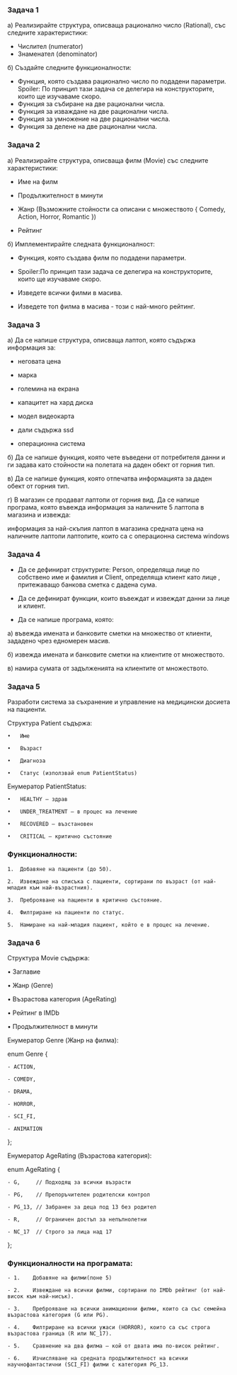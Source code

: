 ### Задача 1

а) Реализирайте структура, описваща рационално число (Rational), със следните характеристики:

- Числител (numerator)
- Знаменател (denominator)
  
б) Създайте следните функционалности:

- Функция, която създава рационално число по подадени параметри.
  Spoiler: По принцип тази задача се делегира на конструкторите, които ще изучаваме скоро.
- Функция за събиране на две рационални числа.
- Функция за изваждане на две рационални числа.
- Функция за умножение на две рационални числа.
- Функция за делене на две рационални числа.

### Задача 2 

а) Реализирайте структура, описваща филм (Movie) със следните характеристики:

- Име на филм

- Продължителност в минути

- Жанр (Възможните стойности са описани с 
множеството { Comedy, Action, Horror, Romantic })

- Рейтинг

б) Имплементирайте следната функционалност:


- Функция, която създава филм по подадени параметри. 

- Spoiler:По принцип тази задача се делегира на конструкторите,
които ще изучаваме скоро.

- Изведете всички филми в масива.

- Изведете топ филма в масива - този с най-много рейтинг.


### Задача 3 
а) Да се напише структура, описваща лаптоп, която съдържа информация за:

- неговата цена

- марка

- големина на екрана

- капацитет на хард диска

- модел видеокарта

- дали съдържа ssd

- операционна система

б) Да се напише функция, която чете въведени от потребителя данни и 
ги задава като стойности на полетата на даден обект от горния тип.

в) Да се напише функция, която отпечатва информацията за даден обект от горния тип.

г) В магазин се продават лаптопи от горния вид. Да се напише програма,
която въвежда информация за наличните 5 лаптопа в магазина и извежда:

информация за най-скъпия лаптоп в магазина
средната цена на наличните лаптопи
лаптопите, които са с операционна система windows

### Задача 4 
- Да се дефинират структурите: Person, определяща лице по собствено име и фамилия и Client,
определяща клиент като лице , притежаващо банкова сметка с дадена сума.

- Да се дефинират функции, които въвеждат и извеждат данни за лице и клиент.
  
- Да се напише програма, която:

а) въвежда имената и банковите сметки на множество от клиенти, зададено чрез едномерен масив.

б) извежда имената и банковите сметки на клиентите от множеството.

в) намира сумата от задълженията на клиентите от множеството.


### Задача 5

Разработи система за съхранение и управление
 на медицински досиета на пациенти.

Структура Patient съдържа:

	•	Име 

	•	Възраст 

	•	Диагноза 

	•	Статус (използвай enum PatientStatus)


Енумератор PatientStatus:

	•	HEALTHY – здрав

	•	UNDER_TREATMENT – в процес на лечение

	•	RECOVERED – възстановен

	•	CRITICAL – критично състояние

### Функционалности:

	1.	Добавяне на пациенти (до 50).

	2.	Извеждане на списъка с пациенти, сортирани по възраст (от най-младия към най-възрастния).

	3.	Преброяване на пациенти в критично състояние.

	4.	Филтриране на пациенти по статус.

	5.	Намиране на най-младия пациент, който е в процес на лечение.


### Задача 6


Структура Movie съдържа:

  • Заглавие

  •	Жанр (Genre)

  •	Възрастова категория (AgeRating)

  •	Рейтинг в IMDb

  •	Продължителност в минути

Енумератор Genre (Жанр на филма):

enum Genre {

    - ACTION,

    - COMEDY,

    - DRAMA,

    - HORROR,

    - SCI_FI,

    - ANIMATION
};

Енумератор AgeRating (Възрастова категория):

enum AgeRating {

    - G,     // Подходящ за всички възрасти

    - PG,    // Препоръчителен родителски контрол

    - PG_13, // Забранен за деца под 13 без родител

    - R,     // Ограничен достъп за непълнолетни

    - NC_17  // Строго за лица над 17
};

### Функционалности на програмата:

	- 1.	Добавяне на филми(поне 5)

	- 2.	Извеждане на всички филми, сортирани по IMDb рейтинг (от най-висок към най-нисък).

	- 3.	Преброяване на всички анимационни филми, които са със семейна възрастова категория (G или PG).

	- 4.	Филтриране на всички ужаси (HORROR), които са със строга възрастова граница (R или NC_17).

	- 5.	Сравнение на два филма – кой от двата има по-висок рейтинг.

	- 6.	Изчисляване на средната продължителност на всички научнофантастични (SCI_FI) филми с категория PG_13.